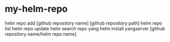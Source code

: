 # my-helm-repo
  helm repo add [github repository name] [github repository path]
   helm repo list
   helm repo update
   helm search repo yang
   helm install yangserver [github repository name/helm repo name]
